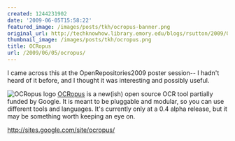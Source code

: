 ```yaml
---
created: 1244231902
date: '2009-06-05T15:58:22'
featured_image: /images/posts/tkh/ocropus-banner.png
original_url: http://techknowhow.library.emory.edu/blogs/rsutton/2009/06/05/ocropus
thumbnail_image: /images/posts/tkh/ocropus.png
title: OCRopus
url: /2009/06/05/ocropus/
---
```


I came across this at the OpenRepositories2009 poster session-- I hadn't heard of it before, and I thought it was interesting and possibly useful.

![OCRopus logo](/images/posts/tkh/ocropus.png)
[OCRopus](http://sites.google.com/site/ocropus/) is a new(ish) open source OCR tool partially funded by Google. It is meant to be pluggable and modular, so you can use different tools and languages. It's currently only at a 0.4 alpha release, but it may be something worth keeping an eye on.

http://sites.google.com/site/ocropus/